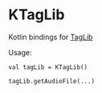 # KTagLib

Kotlin bindings for [TagLib](https://github.com/taglib/taglib)

Usage:

```
val tagLib = KTagLib()

tagLib.getAudioFile(...)
```
